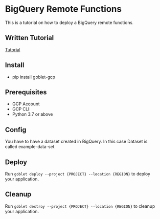 # BigQuery Remote Functions

This is a tutorial on how to deploy a BigQuery remote functions.

## Written Tutorial

[Tutorial](https://engineering.premise.com/tutorial-deploying-bigquery-remote-functions-9040316d9d3e)

## Install

* pip install goblet-gcp

## Prerequisites 

* GCP Account
* GCP CLI
* Python 3.7 or above

## Config

You have to have a dataset created in BigQuery. In this case Dataset is called example-data-set

## Deploy

Run `goblet deploy --project {PROJECT} --location {REGION}` to deploy your application.

## Cleanup

Run `goblet destroy --project {PROJECT} --location {REGION}` to cleanup your application.
